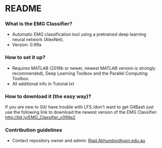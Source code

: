 # README #

### What is the EMG Classifier? ###
* Automatic EMG classification tool using a pretrained deep learning neural network (AlexNet).
* Version: 0.99a

### How to set it up? ###
* Requires MATLAB (2018b or newer, newest MATLAB version is strongly recommended), Deep Learning Toolbox and the Parallel Computing Toolbox.
* All additional info in Tutorial.txt

### How to download it (the easy way)? ###
If you are new to Git/ have trouble with LFS /don't want to get GitBash just use the following link to download the newest version of the EMG Classifier: http://bit.ly/EMG_Classifier_v099a2

### Contribution guidelines ###
* Contact repository owner and admin: Riad.Akhundov@uon.edu.au
